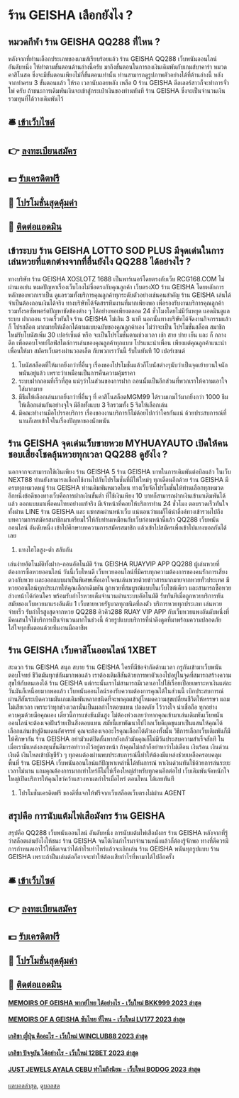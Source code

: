 # ร้าน GEISHA เลือกยังไง ?
## หมวดกีฬา ร้าน GEISHA QQ288 ที่ไหน ?
หลังจากที่ท่านเลือกประเภทของเกมส์เรียบร้อยแล้ว ร้าน GEISHA QQ288 เว็บพนันออนไลน์ อันดับหนึ่ง ให้ทำตามขั้นตอนด้านล่างนี้ครับ
มาถึงขั้นตอนในการลงเงินเดิมพันกับเกมส์บาคาร่า หมวดคาสิโนสด ซึ่งจะมีขั้นตอนเพียงไม่กี่ขั้นตอนเท่านั้น ท่านสามารถดูรูปภาพตัวอย่างได้ที่ด้านล่างนี้
หลังจากทำครบ 3 ขั้นตอนแล้ว ให้รอ เวลานับถอยหลัง เหลือ 0 ร้าน GEISHA ดีลเลอร์สาวก็จะทำการจั่วไพ่ ครับ ถ้าชนะการเดิมพันเงินจะเข้าสู่กระเป๋าเงินของท่านทันที ร้าน GEISHA ซึ่งจะเป็นจำนวนเงินรวมทุนที่ได้วางเดิมพันไว้

## 🛎 [เข้าเว็บไซต์](https://bit.ly/3SdLNi2)
## 👉 [ลงทะเบียนสมัคร](https://bit.ly/3SdLNi2)
## 💵 [รับเครดิตฟรี](https://bit.ly/3dyRKHj)
## 👑 [โปรโมชั่นสุดคุ้มค่า](https://bit.ly/3dyRKHj)
## 📱 [ติดต่อแอดมิน](https://bit.ly/3dyRKHj)

## เข้าระบบ ร้าน GEISHA LOTTO SOD PLUS มีจุดเด่นในการเล่นหวยที่แตกต่างจากที่อื่นยังไง QQ288 ได้อย่างไร ?
ทางบริษัท ร้าน GEISHA XOSLOTZ 1688 เป็นพาร์เนอร์โดยตรงกับเว็บ RCG168.COM ไม่ผ่านเอเย่น หมดปัญหาเรื่องเว็บโกงไม่ซื่อตรงกับคุณลูกค้า เว็บตรงXO ร้าน GEISHA โดยหลักการหลักของพวกเราเป็น ดูแลรวมทั้งบริการคุณลูกค้าทุกระดับตัวอย่างเช่นคนสำคัญ ร้าน GEISHA เล่นได้จำเป็นต้องถอนเงินได้จริง ทางบริษัทได้จัดสรรทีมงานที่มากเพียงพอ เพื่อรองรับงานบริการคุณลูกค้ารวมทั้งรอซัพพอร์ตปัญหาขัดข้องต่าง ๆ ได้อย่างพอเพียงตลอด 24 ชั่วโมงโดยไม่มีวันหยุด แอดมินดูแลระบบ ฝากถอน รวดเร็วทันใจ ร้าน GEISHA ไม่เกิน 3 นาที นอกนั้นทางบริษัทได้จัดงานกิจกรรมแล้วก็ โปรสล็อต มากมายให้เลือกได้ตามแบบฉบับของคุณลูกค้าเอง ไม่ว่าจะเป็น โปรโมชั่นสล็อต สมาชิกใหม่รับโบนัสเพิ่ม 30 เปอร์เซ็นต์ หรือ จะเป็นโปรโมชั่นตามช่วงเวลา เช้า สาย บ่าย เย็น และ ก็ กลางดึก เพื่อตอบโจทย์ไลฟ์สไตล์การเล่นของคุณลูกค้าทุกแบบ โปรแนะนำเพื่อน เพียงแต่คุณลูกค้าแนะนำเพื่อนให้มา สมัครเว็บตรงผ่านวอลเล็ต กับพวกเราวันนี้ รับในทันที 10 เปอร์เซนต์
1. โบนัสสล็อตที่ให้มากยิ่งกว่าที่อื่นๆ เรื่องของโปรโมชั่นแล้วก็โบนัสต่างๆนับว่าเป็นจุดเย้ายวนใจนักพนันอยู่แล้ว เพราะว่าเหมือนเป็นการคืนความคุ้มราคา
2. ระบบฝากถอนที่เร็วที่สุด แน่ๆว่าในส่วนของการฝาก ถอนนั้นเป็นอีกส่วนที่พวกเราให้ความเอาใจใส่มากมาย
3. มีธีมให้เลือกเล่นมากยิ่งกว่าที่อื่นๆ ที่ คาสิโนสล็อตMGM99 ได้รวมเกมไว้มากยิ่งกว่า 1000 ธีมให้เลือกเล่นกันอย่างจุใจ มีอีกทั้งแบบ 3 รีลรวมทั้ง 5 รีลให้เลือกเล่น
4. มีคณะทำงานมือโปรรอบริการ เรื่องของงานบริการก็ไม่ด้อยไปกว่าใครกันแน่ ด้วยประสบการณ์ที่นานก็เลยเข้าใจในเรื่องปัญหาของนักพนัน

## ร้าน GEISHA จุดเด่นเว็บขายหวย MYHUAYAUTO เปิดให้คนชอบเสี่ยงโชคลุ้นหวยทุกเวลา QQ288 ดูยังไง ?
นอกจากจะสามารถใช้เงินเพียง ร้าน GEISHA 5 ร้าน GEISHA บาทในการเดิมพันต่อบิลแล้ว ในเว็บ NEXT88 ท่านยังสามารถเลือกใช้งานไปกับโปรโมชั่นที่มีให้ใหม่ๆ ทุกเดือนอีกด้วย ร้าน GEISHA มีครบทุกหมวดหมู่ ร้าน GEISHA ท่านเดิมพันหมวดไหน ทางเว็บจัดโปรโมชั่นให้ท่านเลือกทุกหมวด อีกหนึ่งข้อดีของทางเว็บคือการฝากเงินขั้นต่ำ ที่ใช้เงินเพียง 10 บาทก็สามารถฝากเงินเข้ามาเดิมพันได้แล้ว ออกแบบมาเพื่อคนไทยอย่างแท้จริง มีเจ้าหน้าที่คอยให้บริการท่าน 24 ชั่วโมง ตอบรวดเร็วทันใจทั้งผ่าน LINE ร้าน GEISHA และ แชทสดผ่านหน้าเว็บ
แน่นอนว่าผมก็ได้นำลิ้งค์ทางเข้ารวมไปถึงบทความการสมัครสมาชิกมาเตรียมไว้ให้กับท่านเหมือนกับเว็บก่อนหน้านี้แล้ว QQ288 เว็บพนันออนไลน์ อันดับหนึ่ง เข้าไปศึกษาบทความการสมัครสมาชิก แล้วเข้าไปสมัครเพื่อเข้าไปแทงบอลกันได้เลย
1. แทงไฮโลสูง-ต่ำ สลับกัน

เล่นง่ายอัตโนมัติทั้งฝาก-ถอนอัตโนมัติ ร้าน GEISHA RUAYVIP APP QQ288 ผู้เล่นหวยที่ต้องการซื้อหวยออนไลน์ วันนี้เว็บไหนดี เว็บหวยออนไลน์ที่มีครบทุกความต้องการของคนรักการเสี่ยงดวงกับหวย และออกแบบมาเป็นพิเศษเพื่อเอาใจคนเล่นหวยด้วยข่าวสารมากมายจากหวยทั่วประเทศ มีหวยออนไลน์ทุกประเภทให้คุณเลือกเดิมพัน ถูกหวยที่สมบูรณ์แบบในเว็บไซต์เดียว และสามารถซื้อหวยล่วงหน้าได้ก่อนใคร พร้อมรับกำไรหวยเต็มจำนวนผ่านระบบอัตโนมัติ รับทันทีเมื่อถูกหวยบริการทันสมัยของเว็บหวยมาแรงอันดับ 1 เว็บขายหวยรัฐบาลทุกชนิดที่ลงตัว บริการหวยทุกประเภท เล่นหวย จ่ายเร็ว รับกำไรสูงสุดจากหวย QQ288 คิวคิว288 RUAY VIP APP กับเว็บหวยแพงอันดับหนึ่งที่มีคนสนใจใช้บริการเป็นจำนวนมากในช่วงนี้ ด้วยรูปแบบบริการที่น่าดึงดูดที่มาพร้อมความปลอดภัย ใส่ใจทุกขั้นตอนด้วยทีมงานมืออาชีพ

## ร้าน GEISHA เว็บคาสิโนออนไลน์ 1XBET
สะดวก ร้าน GEISHA สนุก สบาย ร้าน GEISHA ใครที่มีข้อจำกัดด้านเวลา กรูกันเข้ามาเว็บพนันตอบโจทย์ ชีวิตมันทุกข์กันมากพอแล้ว เราต้องเติมสีสันด้วยการพาตัวเองไปอยู่ในจุดที่สมารถสร้างความสุขให้กับตนเองได้ ร้าน GEISHA แต่กระนั้นเราไม่สามารถมีเวลาเอาไปใช้เรื่อยเปื่อยเพราะหาเงินแต่ละวันมันก็เหนื่อยมากพอแล้ว เว็บพนันออนไลน์รองรับความต้องการคุณได้ในส่วนนี้ เบิกประสบการณ์ผ่านสีสันระเบิดความมันเกมเดิมพันหลากชนิดที่จะพาคุณเข้าสู่โหมดความสุขเปลี่ยนชีวิตให้หรรษา แถมไม่เสียเวลา เพราะว่าทุกช่วงเวลานั่นเป็นผลกำไรตอบแทน
ปลอดภัย ไว้วางใจ น่าเชื่อถือ ทุกอย่างควบคุมด้วยมือคุณเอง เดี๋ยวนี้การแข่งขันมันสูง ไม่ต้องห่วงเลยว่าหากคุณเข้ามาเล่นเดิมพันเว็บพนันออนไลน์จะต้องเจอฝันร้ายเป็นสิ่งตอบแทน สมัยนี้เขาพัฒนาไปไกลเว็บดีผุดขุนมาเป็นแสนให้คุณได้เลือกแล่นเข้าสู่ดินแดนอัศจรรย์ คุณจะต้องเจออะไรคุณเลือกได้ตัวเองทั้งนั้น วิธีการเลือกเว็บเดิมพันก็มีให้ศึกษากัน ร้าน GEISHA อย่ามัวแต่ปิดกั้นหากยังกลัวมันคุณก็ไม่มีวันประสบความสำเร็จสักที ในเมื่อเรามีแหล่งลงทุนชั้นดีมารอท่าวางไว้อยู่ตรงหน้า ถ้าคุณไม่กล้าก็อย่าหาว่าไม่เตือน
เงินร้อน เงินด่วน เงินดี เงินไหลเข้าบัญชีรัว ๆ ทุกคนต้องผ่านพบประสบการณ์นี้ทำให้ต้องมีแหล่งช่วยเหลือครอบคลุมพื้นที่ ร้าน GEISHA เว็บพนันออนไลน์แก้ปัญหาเหล่านี้ได้ทันการณ์ หาเงินด่วนทันใช้ด้วยการล่นระยะเวลาไม่นาน แถมคุณต้องการมากเท่าไหร่ก็ไม่ใช่เรื่องใหญ่สำหรับทุกคนอีกต่อไป เว็บเดิมพันจัดหนักใจใหญ่เปิดบริการให้คุณไขว่คว้าแสวงหาผลกำไรเมื่อไหร่ ตอนไหน ได้เลยทันที
1. โปรโมชั่นเครดิตฟรี ของดีที่แจกให้ฟรีจากเว็บสล็อตเว็บตรงไม่ผ่าน AGENT

## สรุปคือ การนับแต้มไพ่เสือมังกร ร้าน GEISHA
สรุปคือ QQ288 เว็บพนันออนไลน์ อันดับหนึ่ง การนับแต้มไพ่เสือมังกร ร้าน GEISHA หลังจากที่รู้ว่าสล็อตเล่นยังไงให้ชนะ ร้าน GEISHA จนได้เงินกำไรมาจำนวนหนึ่งแล้วก็ต้องรู้จักพอ ทางที่ดีควรมีการกำหนดเอาไว้ให้ชัดเจนว่าได้กำไรเท่าไหร่แล้วจะเลิกเล่น ร้าน GEISHA พนันทุกรูปแบบ ร้าน GEISHA เพราะถ้าฝืนเล่นต่อก็อาจจะทำให้ต้องเสียกำไรที่หามาได้ไปอีกครั้ง

## 🛎 [เข้าเว็บไซต์](https://bit.ly/3SdLNi2)
## 👉 [ลงทะเบียนสมัคร](https://bit.ly/3SdLNi2)
## 💵 [รับเครดิตฟรี](https://bit.ly/3dyRKHj)
## 👑 [โปรโมชั่นสุดคุ้มค่า](https://bit.ly/3dyRKHj)
## 📱 [ติดต่อแอดมิน](https://bit.ly/3dyRKHj)

#### [MEMOIRS OF GEISHA พากย์ไทย ได้อย่างไร - เว็บใหม่ BKK999 2023 ล่าสุด](https://atom.io/themes/memoirs%20of%20geisha%20พากย์ไทย%20ได้อย่างไร%20-%20เว็บใหม่%20bkk999%202023%20ล่าสุด)
#### [MEMOIRS OF A GEISHA ซับไทย ที่ไหน - เว็บใหม่ LV177 2023 ล่าสุด](https://atom.io/themes/memoirs%20of%20a%20geisha%20ซับไทย%20ที่ไหน%20-%20เว็บใหม่%20lv177%202023%20ล่าสุด)
#### [เกอิชา ญี่ปุ่น คืออะไร - เว็บใหม่ WINCLUB88 2023 ล่าสุด](https://atom.io/themes/เกอิชา%20ญี่ปุ่น%20คืออะไร%20-%20เว็บใหม่%20winclub88%202023%20ล่าสุด)
#### [เกอิชา ปัจจุบัน ได้อย่างไร - เว็บใหม่ 12BET 2023 ล่าสุด](https://atom.io/themes/เกอิชา%20ปัจจุบัน%20ได้อย่างไร%20-%20เว็บใหม่%2012bet%202023%20ล่าสุด)
#### [JUST JEWELS AYALA CEBU ทำไมถึงนิยม - เว็บใหม่ BODOG 2023 ล่าสุด](https://atom.io/themes/just%20jewels%20ayala%20cebu%20ทำไมถึงนิยม%20-%20เว็บใหม่%20bodog%202023%20ล่าสุด)

[ผลบอลล่าสุด](https://siamsport.tv "ผลบอลล่าสุด"), [ดูบอลสด](https://siamsport.tv/ดูบอลสด "ดูบอลสด")